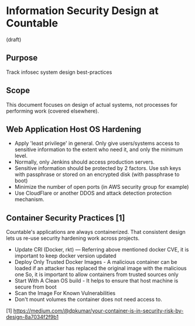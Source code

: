 # Information Security Design at Countable

(draft)

## Purpose

Track infosec system design best-practices

## Scope

This document focuses on design of actual systems, not processes for performing work (covered elsewhere).

## Web Application Host OS Hardening

  * Apply 'least privilege' in general. Only give users/systems access to sensitive information to the extent who need it, and only the minimum level.
  * Normally, only Jenkins should access production servers.
  * Sensitive information should be protected by 2 factors. Use ssh keys with passphrase or stored on an encrypted disk (with passphrase to boot)
  * Minimize the number of open ports (in AWS security group for example)
  * Use CloudFlare or another DDOS and attack detection protection mechanism.

## Container Security Practices [1]

Countable's applications are always containerized. That consistent design lets us re-use security hardening work across projects.

  * Update CRI (Docker, rkt) — Referring above mentioned docker CVE, it is important to keep docker version updated
  * Deploy Only Trusted Docker Images - A malicious container can be loaded if an attacker has replaced the original image with the malicious one So, it is important to allow containers from trusted sources only
  * Start With A Clean OS build - It helps to ensure that host machine is secure from boot
  * Scan the Image For Known Vulnerabilities
  * Don't mount volumes the container does not need access to.

[1] https://medium.com/@dpkumar/your-container-is-in-security-risk-by-design-8a7034f2f9b1
